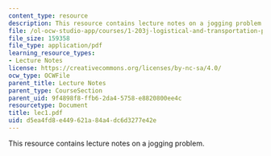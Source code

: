 ```yaml
---
content_type: resource
description: This resource contains lecture notes on a jogging problem.
file: /ol-ocw-studio-app/courses/1-203j-logistical-and-transportation-planning-methods-fall-2006/d5ea4fd8e449621a84a4dc6d3277e42e_lec1.pdf
file_size: 159358
file_type: application/pdf
learning_resource_types:
- Lecture Notes
license: https://creativecommons.org/licenses/by-nc-sa/4.0/
ocw_type: OCWFile
parent_title: Lecture Notes
parent_type: CourseSection
parent_uid: 9f4898f8-ffb6-2da4-5758-e8820800ee4c
resourcetype: Document
title: lec1.pdf
uid: d5ea4fd8-e449-621a-84a4-dc6d3277e42e
---
```

This resource contains lecture notes on a jogging problem.